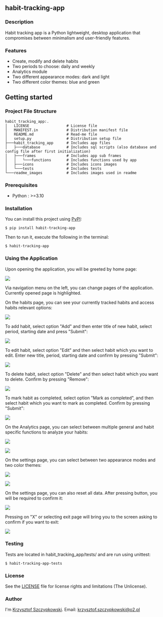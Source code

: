 ## habit-tracking-app

### Description

Habit tracking app is a Python lightweight, desktop application that compromises between minimalism and user-friendly features.

### Features

- Create, modify and delete habits
- Two periods to choose: daily and weekly
- Analytics module
- Two different appearance modes: dark and light
- Two different color themes: blue and green

## Getting started

### Project File Structure
```
habit_tracking_app:.
│   LICENSE                 # License file
│   MANIFEST.in             # Distribution manifest file
│   README.md               # Read-me file
│   setup.py                # Distribution setup file
├───habit_tracking_app      # Includes app files
│   ├───database            # Includes sql scripts (also database and config file after first initialization)
│   ├───frames              # Includes app sub frames
│   │   └───functions       # Includes functions used by app
│   ├───icons               # Includes icons images
│   └───tests               # Includes tests
└───readme_images           # Includes images used in readme         
```

### Prerequisites
 - Python : >=3.10

### Installation

You can install this project using [PyPI](https://pypi.org/project/habit-tracking-app/):
```
$ pip install habit-tracking-app
```
Then to run it, execute the following in the terminal:
```
$ habit-tracking-app
```

### Using the Application
Upon opening the application, you will be greeted by home page:

![](readme_images/home_page.png)

Via navigation menu on the left, you can change pages of the application. Currently opened page is highlighted.

On the habits page, you can see your currently tracked habits and access habits relevant options:

![](readme_images/habits_page.png)

To add habit, select option "Add" and then enter title of new habit, select period, starting date and press "Submit":

![](readme_images/add_habit_page.png)

To edit habit, select option "Edit" and then select habit which you want to edit. Enter new title, period, starting date and confirm by pressing "Submit":

![](readme_images/edit_habit_page.png)

To delete habit, select option "Delete" and then select habit which you want to delete. Confirm by pressing "Remove":

![](readme_images/delete_habit_page.png)

To mark habit as completed, select option "Mark as completed", and then select habit which you want to mark as completed. Confirm by pressing "Submit":

![](readme_images/mark_as_completed_page.png)

On the Analytics page, you can select between multiple general and habit specific functions to analyze your habits:

![](readme_images/analytics_page.png)

![](readme_images/analytics2_page.png)

On the settings page, you can select between two appearance modes and two color themes:

![](readme_images/settings_page.png)

![](readme_images/settings2_page.png)

On the settings page, you can also reset all data. After pressing button, you will be required to confirm it:

![](readme_images/reset_page.png)

Pressing on "X" or selecting exit page will bring you to the screen asking to confirm if you want to exit:

![](readme_images/exit_page.png)

### Testing

Tests are located in habit_tracking_app/tests/ and are run using unittest:
```
$ habit-tracking-app-tests
```

### License

See the [LICENSE](LICENSE) file for license rights and limitations (The Unlicense).

### Author

I'm [Krzysztof Szczypkowski](https://www.linkedin.com/in/krzysztof-szczypkowski-1654b9192/). Email: krzysztof.szczypkowski@o2.pl
